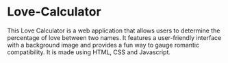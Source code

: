 # Love-Calculator
This Love Calculator is a web application that allows users to determine the percentage of love between two names. 
It features a user-friendly interface with a background image and provides a fun way to gauge romantic compatibility.
It is made using HTML, CSS and Javascript.
